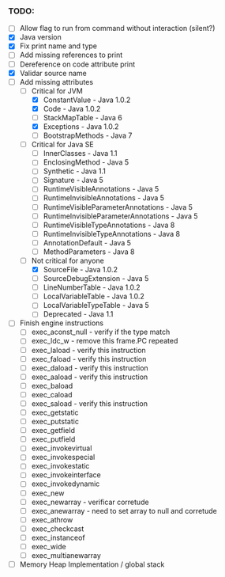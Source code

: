 ### TODO:
- [ ] Allow flag to run from command without interaction (silent?)
- [X] Java version
- [X] Fix print name and type
- [ ] Add missing references to print
- [ ] Dereference on code attribute print
- [X] Validar source name
- [ ] Add missing attributes
  - [ ] Critical for JVM
    - [X] ConstantValue - Java 1.0.2
    - [X] Code - Java 1.0.2
    - [ ] StackMapTable - Java 6
    - [X] Exceptions - Java 1.0.2
    - [ ] BootstrapMethods - Java 7
  - [ ] Critical for Java SE
    - [ ] InnerClasses - Java 1.1
    - [ ] EnclosingMethod - Java 5
    - [ ] Synthetic - Java 1.1
    - [ ] Signature - Java 5
    - [ ] RuntimeVisibleAnnotations - Java 5
    - [ ] RuntimeInvisibleAnnotations - Java 5
    - [ ] RuntimeVisibleParameterAnnotations - Java 5
    - [ ] RuntimeInvisibleParameterAnnotations - Java 5
    - [ ] RuntimeVisibleTypeAnnotations - Java 8
    - [ ] RuntimeInvisibleTypeAnnotations - Java 8
    - [ ] AnnotationDefault - Java 5
    - [ ] MethodParameters - Java 8
  - [ ] Not critical for anyone
    - [X] SourceFile - Java 1.0.2
    - [ ] SourceDebugExtension - Java 5
    - [ ] LineNumberTable - Java 1.0.2
    - [ ] LocalVariableTable - Java 1.0.2
    - [ ] LocalVariableTypeTable - Java 5
    - [ ] Deprecated - Java 1.1
- [ ] Finish engine instructions
  - [ ] exec_aconst_null - verify if the type match
  - [ ] exec_ldc_w - remove this frame.PC repeated
  - [ ] exec_laload - verify this instruction
  - [ ] exec_faload - verify this instruction
  - [ ] exec_daload - verify this instruction
  - [ ] exec_aaload - verify this instruction
  - [ ] exec_baload
  - [ ] exec_caload
  - [ ] exec_saload - verify this instruction
  - [ ] exec_getstatic
  - [ ] exec_putstatic
  - [ ] exec_getfield
  - [ ] exec_putfield
  - [ ] exec_invokevirtual
  - [ ] exec_invokespecial
  - [ ] exec_invokestatic
  - [ ] exec_invokeinterface
  - [ ] exec_invokedynamic
  - [ ] exec_new
  - [ ] exec_newarray - verificar corretude
  - [ ] exec_anewarray - need to set array to null and corretude
  - [ ] exec_athrow
  - [ ] exec_checkcast
  - [ ] exec_instanceof
  - [ ] exec_wide
  - [ ] exec_multianewarray
- [ ] Memory Heap Implementation / global stack
